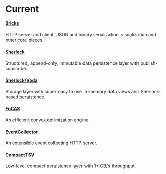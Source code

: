 # Current

#### [Bricks](https://github.com/C5T/Current/blob/master/Bricks/README.md)
HTTP server and client, JSON and binary serialization, visualization and other core pieces.

#### [Sherlock](https://github.com/C5T/Current/blob/master/Sherlock/README.md)
Structured, append-only, immutable data persistence layer with publish-subscribe.

#### [Sherlock/Yoda](https://github.com/C5T/Current/blob/master/Sherlock/Yoda/README.md)
Storage layer with super easy to use in-memory data views and Sherlock-based persistence.

#### [FnCAS](https://github.com/C5T/Current/blob/master/FnCAS/README.md)
An efficient convex optimization engine.

#### [EventCollector](https://github.com/C5T/Current/blob/master/EventCollector/README.md)
An extensible event collecting HTTP server.

#### [CompactTSV](https://github.com/C5T/Current/blob/master/CompactTSV/)
Low-level compact persistence layer with 1+ GB/s throughput.
